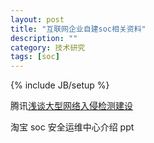 ```yaml
---
layout: post
title: "互联网企业自建soc相关资料"
description: ""
category: 技术研究
tags: [soc]
---
```

{% include JB/setup %}

腾讯[浅谈大型网络入侵检测建设](http://security.tencent.com/index.php/blog/msg/21)

淘宝 soc 安全运维中心介绍 ppt
